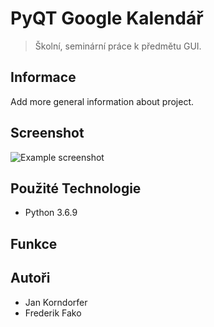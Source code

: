 # PyQT Google Kalendář
> Školní, seminární práce k předmětu GUI.

## Informace
Add more general information about project.

## Screenshot
![Example screenshot](./img/screenshot.png)

## Použité Technologie
* Python 3.6.9

## Funkce


## Autoři
* Jan Korndorfer
* Frederik Fako
